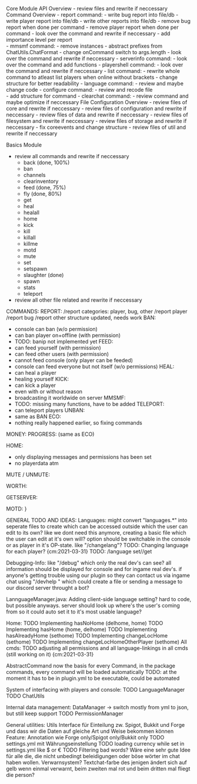 Core Module
  API Overview
    - review files and rewrite if neccessary
  Command Overview
    - report command:
      - write bug report into file/db
      - write player report into file/db
      - write other reports into file/db
      - remove bug report when done per command 
      - remove player report when done per command 
      - look over the command and rewrite if neccessary 
      - add importance level per report  
    - mmsmf command:
      - remove instances
      - abstract prefixes from ChatUtils.ChatFormat 
      - change onCommand switch to args.length 
      - look over the command and rewrite if neccessary 
    - serverinfo command:
      - look over the command and add functions
    - playershell command:
      - look over the command and rewrite if neccessary
    - list command:
      - rewrite whole command to atleast list players when online without brackets 
      - change structure for better readability 
    - language command:
      - review and maybe change code
    - configure command:
      - review and recode file  
      - add structure for command 
    - clearchat command:
      - review command and maybe optimize if neccessary
  File Configuration Overview 
    - review files of core and rewrite if neccessary
      - review files of configuration and rewrite if neccessary 
      - review files of data and rewrite if neccessary 
      - review files of filesystem and rewrite if neccessary
      - review files of storage and rewrite if neccessary
      - fix coreevents and change structure 
    - review files of util and rewrite if neccessary

Basics Module 
  - review all commands and rewrite if neccessary
      - back (done, 100%)
      - ban
      - channels
      - clearinventory
      - feed (done, 75%)
      - fly (done, 80%)
      - get
      - heal
      - healall
      - home
      - kick
      - kill
      - killall
      - killme
      - motd
      - mute
      - set
      - setspawn
      - slaughter (done)
      - spawn
      - stats
      - teleport
  - review all other file related and rewrite if neccessary




 COMMANDS:
 REPORT:
   /report <category> <args>
   categories: player, bug, other
   /report player <playername> <reason>
   /report bug <description>
   /report other <description>
   structure updated, needs work
 BAN:
   - console can ban (w/o permission)
   - can ban player on+offline (with permission)
   - TODO: banip not implemented yet
 FEED:
   - can feed yourself (with permission)
   - can feed other users (with permission)
   - cannot feed console (only player can be feeded)
   - console can feed everyone but not itself (w/o permissions)
 HEAL:
   - can heal a player
   - healing yourself
 KICK:
   - can kick a player
   - even with or without reason
   - broadcasting it worldwide on server
 MMSMF:
   - TODO: missing many functions, have to be added
 TELEPORT:
   - can teleport players
 UNBAN:
   - same as BAN
 ECO:
   - nothing really happened earlier, so fixing commands

 MONEY:
  PROGRESS: (same as ECO)

 HOME:
   - only displaying messages and permissions has been set
   - no playerdata atm
   
 MUTE / UNMUTE: 
   
 WORTH: 
    
 GETSERVER:
   
 MOTD:
}


GENERAL TODO AND IDEAS:
  Languages: 
   might convert "languages.*" into seperate files to create which can be accessed outside which the user can edit to its own?
   like we dont need this anymore, creating a basic file which the user can edit at it's own will? option should be switchable
   in the console or as player in it's OP-state. like "/changelang"?
   TODO: Changing language for each player? {cm:2021-03-31}
   TODO: /language set//get
   
  Debugging-Info:
   like "/debug" which only the real dev's can see? all information should be displayed for console and for ingame real dev's.
   if anyone's getting trouble using our plugin so they can contact us via ingame chat using "/devhelp <message>" which could
   create a file or sending a message to our discord server throught a bot?
  
  LannguageManager.java:
   Adding client-side language setting? hard to code, but possible anyways. server should look up where's the user's coming from 
   so it could auto set it to it's most usable language? 

  Home:
   TODO Implementing hasNoHome (delhome, home)
   TODO Implementing hasHome (home, delhome)
   TODO Implementing hasAlreadyHome (sethome)
   TODO Implementing changeLocHome (sethome)
   TODO Implementing changeLocHomeOtherPlayer (sethome)
  All cmds:
   TODO adjusting all permissions and all language-linkings in all cmds (still working on it) {cm:2021-03-31}
   
  AbstractCommand
   now the basis for every Command, in the package commands, every command will be loaded automatically
   TODO: at the moment it has to be in plugin.yml to be executable, could be automated

 System of interfacing with players and console:
  TODO LanguageManager
  TODO ChatUtils
 
 Internal data management:
  DataManager
   -> switch mostly from yml to json, but still keep support
  TODO PermissionManager
  
 General utilities:
  Utils
  Interface für Einteilung zw. Spigot, Bukkit und Forge und dass wir die Daten auf gleiche Art und Weise bekommen können
  Feature: Annotation wie Forge only/Spigot only/Bukkit only
  TODO settings.yml mit Währungseinstellung
  TODO loading currency while set in settings.yml like $ or €
  TODO Filtering bad words? Wäre eine sehr gute Idee für alle die, die nicht unbedingt beleidigungen oder böse wörter im chat haben wollen.
  Verwarnsystem? Textchat-farbe des jenigen ändert sich auf gelb wenn einmal verwarnt, beim zweiten mal rot und beim dritten mal fliegt die person?
```
